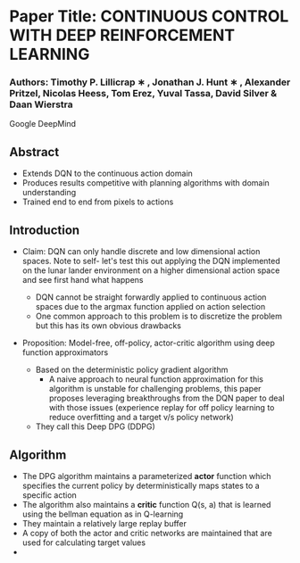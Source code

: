 # Paper Title: CONTINUOUS CONTROL WITH DEEP REINFORCEMENT LEARNING
### Authors: Timothy P. Lillicrap ∗ , Jonathan J. Hunt ∗ , Alexander Pritzel, Nicolas Heess, Tom Erez, Yuval Tassa, David Silver & Daan Wierstra
Google DeepMind

## Abstract
- Extends DQN to the continuous action domain 
- Produces results competitive with planning algorithms with domain understanding 
- Trained end to end from pixels to actions 

## Introduction 

- Claim: DQN can only handle discrete and low dimensional action spaces. Note to self- let's test this out applying the DQN implemented on the lunar lander environment on a higher dimensional action space and see first hand what happens 
    - DQN cannot be straight forwardly applied to continuous action spaces due to the argmax function applied on action selection
    - One common approach to this problem is to discretize the problem but this has its own obvious drawbacks

- Proposition: Model-free, off-policy, actor-critic algorithm using deep function approximators 
    - Based on the deterministic policy gradient algorithm 
        - A naive approach to neural function approximation for this algorithm is unstable for challenging problems, this paper proposes leveraging breakthroughs from the DQN paper to deal with those issues (experience replay for off policy learning to reduce overfitting and a target v/s policy network) 
    - They call this Deep DPG (DDPG)
    
## Algorithm

- The DPG algorithm maintains a parameterized **actor** function which specifies the current policy by deterministically maps states to a specific action
- The algorithm also maintains a **critic** function Q(s, a) that is learned using the bellman equation as in Q-learning 
- They maintain a relatively large replay buffer
- A copy of both the actor and critic networks are maintained that are used for calculating target values 
- 